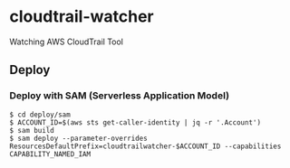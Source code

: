 # cloudtrail-watcher
Watching AWS CloudTrail Tool


## Deploy

### Deploy with SAM (Serverless Application Model)

```shell
$ cd deploy/sam
$ ACCOUNT_ID=$(aws sts get-caller-identity | jq -r '.Account')
$ sam build
$ sam deploy --parameter-overrides ResourcesDefaultPrefix=cloudtrailwatcher-$ACCOUNT_ID --capabilities CAPABILITY_NAMED_IAM
```